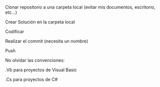 Clonar repositorio a una carpeta local (evitar mis documentos, escritorio, etc...)

Crear Solución en la carpeta local

Codificar

Realizar el commit (necesita un nombre)

Push


No olvidar las convenciones:

.Vb para proyectos de Visual Basic

.Cs para proyectos de C#
